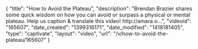 {
    "title": "How to Avoid the Plateau",
    "description": "Brendan Brazier shares some quick wisdom on how you can avoid or surpass a physical or mental plateau. Help us caption & translate this video! http:\/\/amara.o...",
    "videoid": "165607",
    "date_created": "1399316171",
    "date_modified": "1418181405",
    "type": "captivate",
    "layout": "video",
    "url": "\/v\/how-to-avoid-the-plateau\/165607"
}